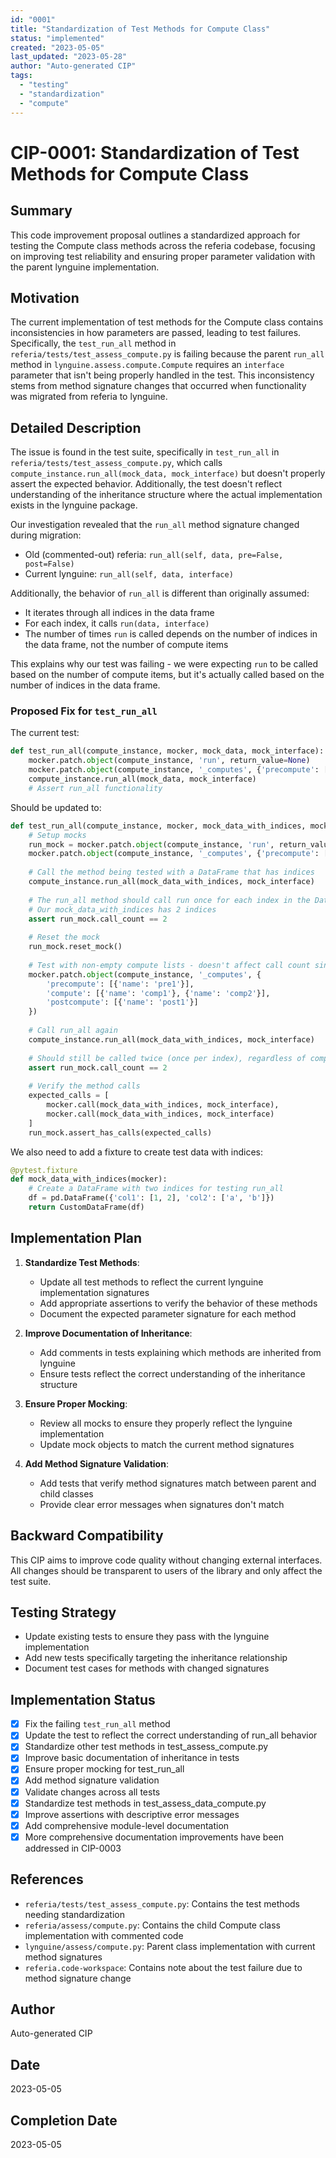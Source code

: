 ```yaml
---
id: "0001"
title: "Standardization of Test Methods for Compute Class"
status: "implemented"
created: "2023-05-05"
last_updated: "2023-05-28"
author: "Auto-generated CIP"
tags:
  - "testing"
  - "standardization"
  - "compute"
---
```


# CIP-0001: Standardization of Test Methods for Compute Class

## Summary

This code improvement proposal outlines a standardized approach for testing the Compute class methods across the referia codebase, focusing on improving test reliability and ensuring proper parameter validation with the parent lynguine implementation.

## Motivation

The current implementation of test methods for the Compute class contains inconsistencies in how parameters are passed, leading to test failures. Specifically, the `test_run_all` method in `referia/tests/test_assess_compute.py` is failing because the parent `run_all` method in `lynguine.assess.compute.Compute` requires an `interface` parameter that isn't being properly handled in the test. This inconsistency stems from method signature changes that occurred when functionality was migrated from referia to lynguine.

## Detailed Description

The issue is found in the test suite, specifically in `test_run_all` in `referia/tests/test_assess_compute.py`, which calls `compute_instance.run_all(mock_data, mock_interface)` but doesn't properly assert the expected behavior. Additionally, the test doesn't reflect understanding of the inheritance structure where the actual implementation exists in the lynguine package.

Our investigation revealed that the `run_all` method signature changed during migration:
- Old (commented-out) referia: `run_all(self, data, pre=False, post=False)`
- Current lynguine: `run_all(self, data, interface)`

Additionally, the behavior of `run_all` is different than originally assumed:
- It iterates through all indices in the data frame
- For each index, it calls `run(data, interface)`
- The number of times `run` is called depends on the number of indices in the data frame, not the number of compute items

This explains why our test was failing - we were expecting `run` to be called based on the number of compute items, but it's actually called based on the number of indices in the data frame.

### Proposed Fix for `test_run_all`
The current test:
```python
def test_run_all(compute_instance, mocker, mock_data, mock_interface):
    mocker.patch.object(compute_instance, 'run', return_value=None)
    mocker.patch.object(compute_instance, '_computes', {'precompute': [], 'compute': [], 'postcompute': []})
    compute_instance.run_all(mock_data, mock_interface)
    # Assert run_all functionality
```

Should be updated to:
```python
def test_run_all(compute_instance, mocker, mock_data_with_indices, mock_interface):
    # Setup mocks
    run_mock = mocker.patch.object(compute_instance, 'run', return_value=None)
    mocker.patch.object(compute_instance, '_computes', {'precompute': [], 'compute': [], 'postcompute': []})
    
    # Call the method being tested with a DataFrame that has indices
    compute_instance.run_all(mock_data_with_indices, mock_interface)
    
    # The run_all method should call run once for each index in the DataFrame
    # Our mock_data_with_indices has 2 indices
    assert run_mock.call_count == 2
    
    # Reset the mock
    run_mock.reset_mock()
    
    # Test with non-empty compute lists - doesn't affect call count since it's based on indices
    mocker.patch.object(compute_instance, '_computes', {
        'precompute': [{'name': 'pre1'}], 
        'compute': [{'name': 'comp1'}, {'name': 'comp2'}], 
        'postcompute': [{'name': 'post1'}]
    })
    
    # Call run_all again
    compute_instance.run_all(mock_data_with_indices, mock_interface)
    
    # Should still be called twice (once per index), regardless of compute items
    assert run_mock.call_count == 2
    
    # Verify the method calls
    expected_calls = [
        mocker.call(mock_data_with_indices, mock_interface),
        mocker.call(mock_data_with_indices, mock_interface)
    ]
    run_mock.assert_has_calls(expected_calls)
```

We also need to add a fixture to create test data with indices:

```python
@pytest.fixture
def mock_data_with_indices(mocker):
    # Create a DataFrame with two indices for testing run_all
    df = pd.DataFrame({'col1': [1, 2], 'col2': ['a', 'b']})
    return CustomDataFrame(df)
```

## Implementation Plan

1. **Standardize Test Methods**:
   - Update all test methods to reflect the current lynguine implementation signatures
   - Add appropriate assertions to verify the behavior of these methods
   - Document the expected parameter signature for each method

2. **Improve Documentation of Inheritance**:
   - Add comments in tests explaining which methods are inherited from lynguine
   - Ensure tests reflect the correct understanding of the inheritance structure

3. **Ensure Proper Mocking**:
   - Review all mocks to ensure they properly reflect the lynguine implementation
   - Update mock objects to match the current method signatures

4. **Add Method Signature Validation**:
   - Add tests that verify method signatures match between parent and child classes
   - Provide clear error messages when signatures don't match

## Backward Compatibility
This CIP aims to improve code quality without changing external interfaces. All changes should be transparent to users of the library and only affect the test suite.

## Testing Strategy
- Update existing tests to ensure they pass with the lynguine implementation
- Add new tests specifically targeting the inheritance relationship
- Document test cases for methods with changed signatures

## Implementation Status
- [x] Fix the failing `test_run_all` method
- [x] Update the test to reflect the correct understanding of run_all behavior
- [x] Standardize other test methods in test_assess_compute.py
- [x] Improve basic documentation of inheritance in tests
- [x] Ensure proper mocking for test_run_all
- [x] Add method signature validation
- [x] Validate changes across all tests
- [x] Standardize test methods in test_assess_data_compute.py
- [x] Improve assertions with descriptive error messages
- [x] Add comprehensive module-level documentation
- [x] More comprehensive documentation improvements have been addressed in CIP-0003

## References
- `referia/tests/test_assess_compute.py`: Contains the test methods needing standardization
- `referia/assess/compute.py`: Contains the child Compute class implementation with commented code
- `lynguine/assess/compute.py`: Parent class implementation with current method signatures
- `referia.code-workspace`: Contains note about the test failure due to method signature change

## Author
Auto-generated CIP

## Date
2023-05-05

## Completion Date
2023-05-05